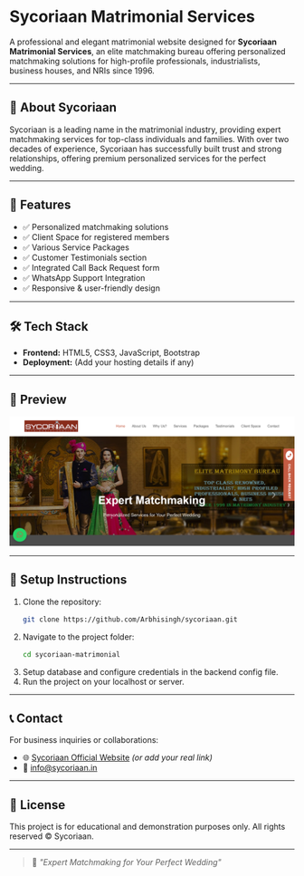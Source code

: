 # Sycoriaan Matrimonial Services

A professional and elegant matrimonial website designed for **Sycoriaan Matrimonial Services**, an elite matchmaking bureau offering personalized matchmaking solutions for high-profile professionals, industrialists, business houses, and NRIs since 1996.

---

## 🌟 About Sycoriaan

Sycoriaan is a leading name in the matrimonial industry, providing expert matchmaking services for top-class individuals and families. With over two decades of experience, Sycoriaan has successfully built trust and strong relationships, offering premium personalized services for the perfect wedding.

---

## 🚀 Features

- ✅ Personalized matchmaking solutions
- ✅ Client Space for registered members
- ✅ Various Service Packages
- ✅ Customer Testimonials section
- ✅ Integrated Call Back Request form
- ✅ WhatsApp Support Integration
- ✅ Responsive & user-friendly design

---

## 🛠️ Tech Stack

- **Frontend:** HTML5, CSS3, JavaScript, Bootstrap
- **Deployment:** (Add your hosting details if any)

---

## 📸 Preview

![Website Screenshot](./Screenshot.png)

---

## 🔧 Setup Instructions

1. Clone the repository:
    ```bash
    git clone https://github.com/Arbhisingh/sycoriaan.git
    ```
2. Navigate to the project folder:
    ```bash
    cd sycoriaan-matrimonial
    ```
3. Setup database and configure credentials in the backend config file.
4. Run the project on your localhost or server.

---

## 📞 Contact

For business inquiries or collaborations:

- 🌐 [Sycoriaan Official Website](https://sycoriaan.in) *(or add your real link)*
- 📧 info@sycoriaan.in

---

## 📄 License

This project is for educational and demonstration purposes only. All rights reserved © Sycoriaan.

---

> 🎯 *"Expert Matchmaking for Your Perfect Wedding"*


